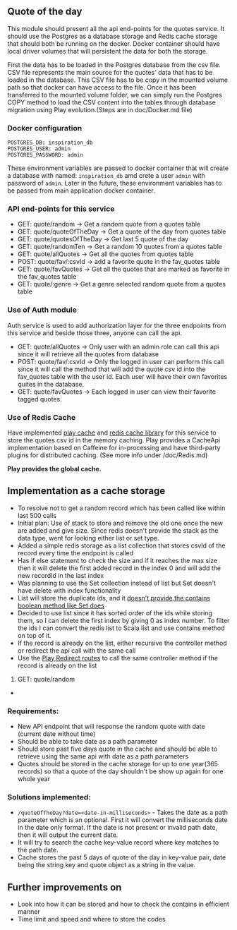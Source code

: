 ## Quote of the day

This module should present all the api end-points for the quotes service. It should use the Postgres as a database storage and Redis cache storage that should both be running on the docker. Docker container should have local driver volumes that will persistent the data for both the storage. 

First the data has to be loaded in the Postgres database from the csv file. CSV file represents the main source for the quotes' data that has to be loaded in the database. This CSV file has to be copy in the mounted volume path so that docker can have access to the file. Once it has been transferred to the mounted volume folder, we can simply run the Postgres COPY method to load the CSV content into the tables through database migration using Play evolution.(Steps are in doc/Docker.md file)

### Docker configuration
```
POSTGRES_DB: inspiration_db
POSTGRES_USER: admin
POSTGRES_PASSWORD: admin
```
These environment variables are passed to docker container that will create a database with named: `inspiration_db` amd crete a user `admin` with password of `admin`. Later in the future, these environment variables has to be passed from main application docker container. 

### API end-points for this service
- GET:  quote/random            -> Get a random quote from a quotes table
- GET:  quote/quoteOfTheDay     -> Get a quote of the day from quotes table
- GET:  quote/quotesOfTheDay    -> Get last 5 quote of the day
- GET:  quote/randomTen         -> Get a random 10 quotes from a quotes table
- GET:  quote/allQuotes         -> Get all the quotes from quotes table
- POST: quote/fav/:csvId        -> add a favorite quote in the fav_quotes table
- GET:  quote/favQuotes         -> Get all the quotes that are marked as favorite in the fav_quotes table
- GET:  quote/:genre            -> Get a genre selected random quote from a quotes table

### Use of Auth module
Auth service is used to add authorization layer for the three endpoints from this service and beside those three, anyone can call the api.
- GET:  quote/allQuotes -> Only user with an admin role can call this api since it will retrieve all the quotes from database
- POST: quote/fav/:csvId -> Only the logged in user can perform this call since it will call the method that will add the quote csv id into the fav_quotes table with the user id. Each user will have their own favorites quites in the database.
- GET:  quote/favQuotes -> Each logged in user can view their favorite tagged quotes. 

### Use of Redis Cache 
Have implemented [play cache](https://www.playframework.com/documentation/2.8.x/ScalaCache) and [redis cache library](https://github.com/KarelCemus/play-redis) for this service to store the quotes csv id in the memory caching. Play provides a CacheApi implementation based on Caffeine for in-processing and have third-party plugins for distributed caching. (See more info under /doc/Redis.md)

**Play provides the global cache.**

## Implementation as a cache storage
- To resolve not to get a random record which has been called like within last 500 calls
- Initial plan: Use of stack to store and remove the old one once the new are added and give size. Since redis doesn't provide the stack as the data type, went for looking either list or set type.
- Added a simple redis storage as a list collection that stores csvId of the record every time the endpoint is called 
- Has if else statement to check the size and if it reaches the max size then it will delete the first added record in the index 0 and will add the new recordId in the last index
- Was planning to use the Set collection instead of list but Set doesn't have delete with index functionality
- List will store the duplicate ids, and it [doesn't provide the contains boolean method like Set does](https://stackoverflow.com/questions/9312838/checking-if-a-value-exists-in-a-list-already-redis/25368572)
- Decided to use list since it has sorted order of the ids while storing them, so I can delete the first index by giving 0 as index number. To filter the ids I can convert the redis list to Scala list and use contains method on top of it. 
- If the record is already on the list, either recursive the controller method or redirect the api call with the same call
- Use the [Play Redirect routes](https://stackoverflow.com/questions/55289199/the-generated-route-files-of-play-framework-are-re-generated-automatically-even) to call the same controller method if the record is already on the list

1. GET:  quote/random 
- 


### Requirements:
- New API endpoint that will response the random quote with date (current date without time)
- Should be able to take date as a path parameter 
- Should store past five days quote in the cache and should be able to retrieve using the same api with date as a path parameters
- Quotes should be stored in the cache storage for up to one year(365 records) so that a quote of the day shouldn't be show up again for one whole year

### Solutions implemented:
- `/quoteOfTheDay?date=<date-in-milliseconds>` - Takes the date as a path parameter which is an optional. First it will convert the milliseconds date in the date only format. If the date is not present or invalid path date, then it will output the current date.
- It will try to search the cache key-value record where key matches to the path date.
- Cache stores the past 5 days of quote of the day in key-value pair, date being the string key and quote object as a string in the value.
 
 
 
## Further improvements on
- Look into how it can be stored and how to check the contains in efficient manner 
- Time limit and speed and where to store the codes